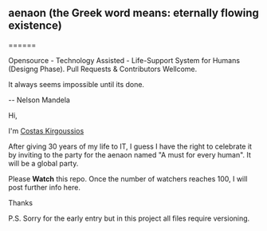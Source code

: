 ## aenaon (the Greek word means: eternally flowing existence)
======

Opensource - Technology Assisted - Life-Support System for Humans (Designg Phase). Pull Requests &amp; Contributors Wellcome.

It always seems impossible until its done.

-- Nelson Mandela

Hi,

I'm [Costas Kirgoussios](http://gr.linkedin.com/in/ckirgoussios/)

After giving 30 years of my life to IT, I guess I have the right to celebrate it by inviting to the party for the aenaon named "A must for every human". It will be a global party.

Please **Watch** this repo. Once the number of watchers reaches 100, I will post further info here.

Thanks

P.S. Sorry for the early entry but in this project all files require versioning.
